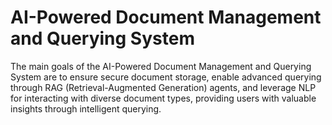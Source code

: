# AI-Powered Document Management and Querying System
The main goals of the AI-Powered Document Management and Querying System are to ensure secure document storage, enable advanced querying through RAG (Retrieval-Augmented Generation) agents, and leverage NLP for interacting with diverse document types, providing users with valuable insights through intelligent querying.
